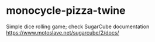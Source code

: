 # monocycle-pizza-twine

Simple dice rolling game; check SugarCube documentation https://www.motoslave.net/sugarcube/2/docs/